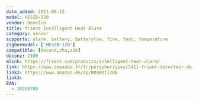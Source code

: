 ```yaml
---
date_added: 2021-09-12
model: HESZB-120
vendor: Develco
title: frient Intelligent Heat Alarm
category: sensor
supports: alarm, battery, batterylow, fire, test, temperature 
zigbeemodel: ['HESZB-120']
compatible: [deconz,zha,z2m]
deconz: 2100
mlink: https://frient.com/products/intelligent-heat-alarm/
link: https://www.domadoo.fr/fr/peripheriques/5411-frient-detecteur-de-chaleur-intelligent-zigbee-30-din-en-14604-et-din-14676-5713594002446.html
link2: https://www.amazon.de/dp/B08WXT12BN
link3: 
EAN:
  - 20209700 
---
```


